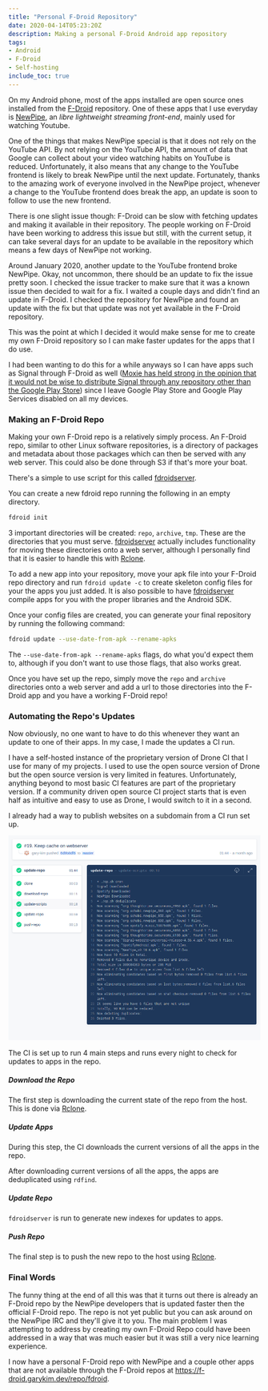```yaml
---
title: "Personal F-Droid Repository"
date: 2020-04-14T05:23:20Z
description: Making a personal F-Droid Android app repository
tags:
- Android
- F-Droid
- Self-hosting
include_toc: true
---
```


On my Android phone, most of the apps installed are open source ones installed from the [F-Droid](https://f-droid.org) repository.
One of these apps that I use everyday is [NewPipe](https://github.com/teamnewpipe/newpipe), an <cite href="https://github.com/teamnewpipe/newpipe">libre lightweight streaming front-end</cite>, mainly used for watching Youtube.

One of the things that makes NewPipe special is that it does not rely on the YouTube API. By not relying on the YouTube API, the amount of data that Google can collect about your video watching habits on YouTube is reduced.
Unfortunately, it also means that any change to the YouTube frontend is likely to break NewPipe until the next update. Fortunately, thanks to the amazing work of everyone involved in the NewPipe project, whenever a change to the YouTube frontend does break the app, an update is soon to follow to use the new frontend.

There is one slight issue though: F-Droid can be slow with fetching updates and making it available in their repository.
The people working on F-Droid have been working to address this issue but still, with the current setup, it can take several days for an update to be available in the repository which means a few days of NewPipe not working.

Around January 2020, another update to the YouTube frontend broke NewPipe. Okay, not uncommon, there should be an update to fix the issue pretty soon. I checked the issue tracker to make sure that it was a known issue then decided to wait for a fix.
I waited a couple days and didn't find an update in F-Droid. I checked the repository for NewPipe and found an update with the fix but that update was not yet available in the F-Droid repository.

This was the point at which I decided it would make sense for me to create my own F-Droid repository so I can make faster updates for the apps that I do use.

I had been wanting to do this for a while anyways so I can have apps such as Signal through F-Droid as well ([Moxie has held strong in the opinion that it would not be wise to distribute Signal through any repository other than the Google Play Store](https://github.com/signalapp/Signal-Android/issues/127)) since I leave Google Play Store and Google Play Services disabled on all my devices.

### Making an F-Droid Repo

Making your own F-Droid repo is a relatively simply process. An F-Droid repo, similar to other Linux software repositories, is a directory of packages and metadata about those packages which can then be served with any web server. This could also be done through S3 if that's more your boat.

There's a simple to use script for this called [fdroidserver](https://gitlab.com/fdroid/fdroidserver).

You can create a new fdroid repo running the following in an empty directory.

```bash
fdroid init
```

3 important directories will be created: `repo`, `archive`, `tmp`. These are the directories that you must serve. [fdroidserver](https://gitlab.com/fdroid/fdroidserver) actually includes functionality for moving these directories onto a web server, although I personally find that it is easier to handle this with [Rclone](https://github.com/rclone/rclone).

To add a new app into your repository, move your apk file into your F-Droid repo directory and run `fdroid update -c` to create skeleton config files for your the apps you just added. It is also possible to have [fdroidserver](https://gitlab.com/fdroid/fdroidserver) compile apps for you with the proper libraries and the Android SDK.

Once your config files are created, you can generate your final repository by running the following command:

```bash
fdroid update --use-date-from-apk --rename-apks
```

The `--use-date-from-apk --rename-apks` flags, do what you'd expect them to, although if you don't want to use those flags, that also works great.

Once you have set up the repo, simply move the `repo` and `archive` directories onto a web server and add a url to those directories into the F-Droid app and you have a working F-Droid repo!

### Automating the Repo's Updates

Now obviously, no one want to have to do this whenever they want an update to one of their apps. In my case, I made the updates a CI run.

I have a self-hosted instance of the proprietary version of Drone CI that I use for many of my projects. I used to use the open source version of Drone but the open source version is very limited in features. Unfortunately, anything beyond to most basic CI features are part of the proprietary version. If a community driven open source CI project starts that is even half as intuitive and easy to use as Drone, I would switch to it in a second. 

I already had a way to publish websites on a subdomain from a CI run set up. 

![Drone CI Screenshot](/res/large/personal-fdroid-repo/fdroid-drone.png)

The CI is set up to run 4 main steps and runs every night to check for updates to apps in the repo.

##### Download the Repo

The first step is downloading the current state of the repo from the host. This is done via [Rclone](https://github.com/rclone/rclone).

##### Update Apps

During this step, the CI downloads the current versions of all the apps in the repo.

After downloading current versions of all the apps, the apps are deduplicated using `rdfind`.

##### Update Repo

`fdroidserver` is run to generate new indexes for updates to apps.

##### Push Repo

The final step is to push the new repo to the host using [Rclone](https://github.com/rclone/rclone).

### Final Words

The funny thing at the end of all this was that it turns out there is already an F-Droid repo by the NewPipe developers that is updated faster then the official F-Droid repo. The repo is not yet public but you can ask around on the NewPipe IRC and they'll give it to you.
The main problem I was attempting to address by creating my own F-Droid Repo could have been addressed in a way that was much easier but it was still a very nice learning experience.

I now have a personal F-Droid repo with NewPipe and a couple other apps that are not available through the F-Droid repos at <https://f-droid.garykim.dev/repo/fdroid>.
